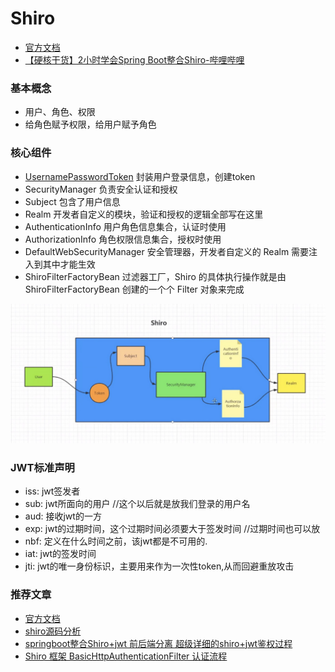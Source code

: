 # Shiro

- [官方文档](https://shiro.apache.org/documentation.html)
- [【硬核干货】2小时学会Spring Boot整合Shiro-哔哩哔哩](https://b23.tv/pY4xRcY)

### 基本概念

- 用户、角色、权限
- 给角色赋予权限，给用户赋予角色

### 核心组件

- [UsernamePasswordToken](https://shiro.apache.org/static/1.9.1/apidocs/org/apache/shiro/authc/UsernamePasswordToken.html)
  封装用户登录信息，创建token
- SecurityManager 负责安全认证和授权
- Subject 包含了用户信息
- Realm 开发者自定义的模块，验证和授权的逻辑全部写在这里
- AuthenticationInfo 用户角色信息集合，认证时使用
- AuthorizationInfo 角色权限信息集合，授权时使用
- DefaultWebSecurityManager 安全管理器，开发者自定义的 Realm 需要注入到其中才能生效
- ShiroFilterFactoryBean 过滤器工厂，Shiro 的具体执行操作就是由 ShiroFilterFactoryBean 创建的一个个 Filter 对象来完成

<p align="center">
        <img src="./img/shiro流程图.jpg" width="600"/>
</p>

### JWT标准声明

- iss: jwt签发者
- sub: jwt所面向的用户 //这个以后就是放我们登录的用户名
- aud: 接收jwt的一方
- exp: jwt的过期时间，这个过期时间必须要大于签发时间 //过期时间也可以放
- nbf: 定义在什么时间之前，该jwt都是不可用的.
- iat: jwt的签发时间
- jti: jwt的唯一身份标识，主要用来作为一次性token,从而回避重放攻击

### 推荐文章

- [官方文档](https://shiro.apache.org/reference.html)
- [shiro源码分析](https://blog.csdn.net/qq_38366063/article/details/103755431)
- [springboot整合Shiro+jwt 前后端分离 超级详细的shiro+jwt鉴权过程](https://blog.csdn.net/Gorho/article/details/115921028)
- [Shiro 框架 BasicHttpAuthenticationFilter 认证流程](https://blog.csdn.net/saienenen/article/details/111031108)
